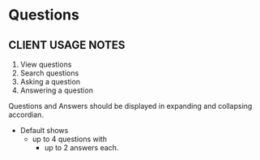 # Questions

## CLIENT USAGE NOTES
1. View questions
1. Search questions
1. Asking a question
1. Answering a question

Questions and Answers should be displayed in expanding and collapsing accordian.
- Default shows
   - up to 4 questions with
      - up to 2 answers each.

